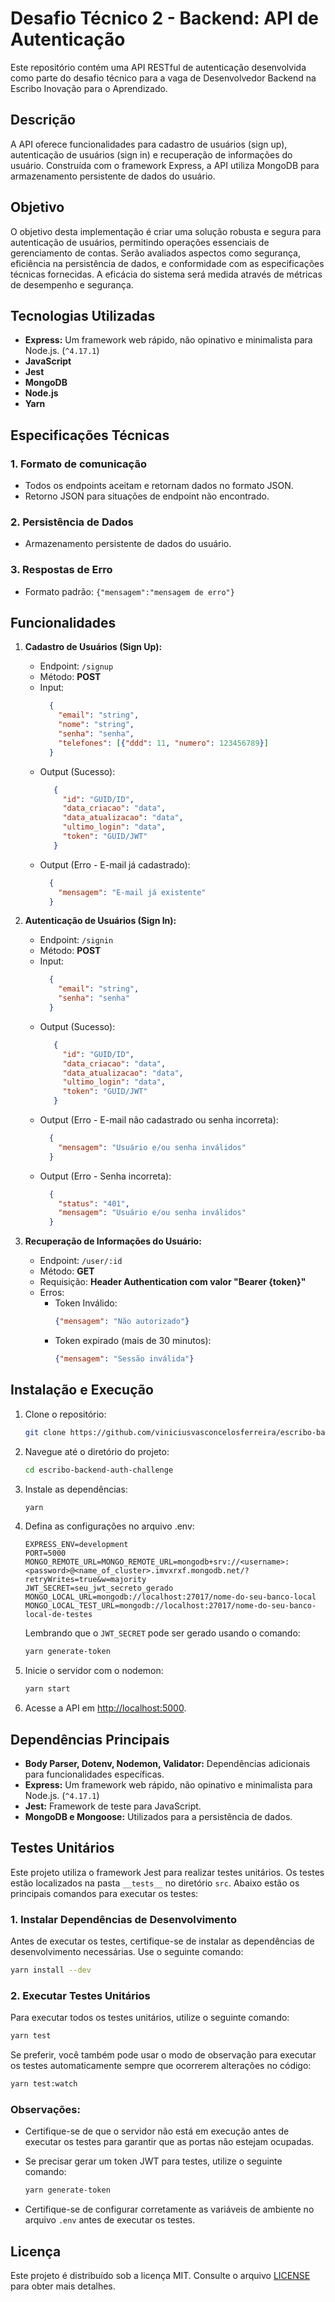 # Desafio Técnico 2 - Backend: API de Autenticação

Este repositório contém uma API RESTful de autenticação desenvolvida como parte do desafio técnico para a vaga de
Desenvolvedor Backend na Escribo Inovação para o Aprendizado.

## Descrição

A API oferece funcionalidades para cadastro de usuários (sign up), autenticação de usuários (sign in) e recuperação de
informações do usuário. Construída com o framework Express, a API utiliza MongoDB para armazenamento persistente de
dados do usuário.

## Objetivo

O objetivo desta implementação é criar uma solução robusta e segura para autenticação de usuários, permitindo operações
essenciais de gerenciamento de contas. Serão avaliados aspectos como segurança, eficiência na persistência de dados, e
conformidade com as especificações técnicas fornecidas. A eficácia do sistema será medida através de métricas de
desempenho e segurança.

## Tecnologias Utilizadas

- **Express:** Um framework web rápido, não opinativo e minimalista para Node.js. (`^4.17.1`)
- **JavaScript**
- **Jest**
- **MongoDB**
- **Node.js**
- **Yarn**

## Especificações Técnicas

### 1. Formato de comunicação

- Todos os endpoints aceitam e retornam dados no formato JSON.
- Retorno JSON para situações de endpoint não encontrado.

### 2. Persistência de Dados

- Armazenamento persistente de dados do usuário.

### 3. Respostas de Erro

- Formato padrão: `{"mensagem":"mensagem de erro"}`

## Funcionalidades

1. **Cadastro de Usuários (Sign Up):**
    - Endpoint: `/signup`
    - Método: **POST**
    - Input:
       ```json
         {
           "email": "string",
           "nome": "string",
           "senha": "senha",
           "telefones": [{"ddd": 11, "numero": 123456789}]
         }
       ```
    - Output (Sucesso):
       ```json
          {
            "id": "GUID/ID",
            "data_criacao": "data",
            "data_atualizacao": "data",
            "ultimo_login": "data",
            "token": "GUID/JWT"
          }
       ```
    - Output (Erro - E-mail já cadastrado):
       ```json
         {
           "mensagem": "E-mail já existente"
         }
       ```

2. **Autenticação de Usuários (Sign In):**
    - Endpoint: `/signin`
    - Método: **POST**
    - Input:
       ```json
         {
           "email": "string",
           "senha": "senha"      
         }
       ```
    - Output (Sucesso):
       ```json
          {
            "id": "GUID/ID",
            "data_criacao": "data",
            "data_atualizacao": "data",
            "ultimo_login": "data",
            "token": "GUID/JWT"
          }
       ```
    - Output (Erro - E-mail não cadastrado ou senha incorreta):
       ```json
         {
           "mensagem": "Usuário e/ou senha inválidos"
         }
       ```
    - Output (Erro - Senha incorreta):
       ```json
         {
           "status": "401",
           "mensagem": "Usuário e/ou senha inválidos"
         }                 
       ```

3. **Recuperação de Informações do Usuário:**
    - Endpoint: `/user/:id`
    - Método: **GET**
    - Requisição: **Header Authentication com valor "Bearer {token}"**
    - Erros:
        - Token Inválido:
           ```json
           {"mensagem": "Não autorizado"}
           ```
        - Token expirado (mais de 30 minutos):
           ```json
           {"mensagem": "Sessão inválida"}
           ```

## Instalação e Execução

1. Clone o repositório:

   ```bash
   git clone https://github.com/viniciusvasconcelosferreira/escribo-backend-auth-challenge.git
   ```

2. Navegue até o diretório do projeto:

   ```bash
   cd escribo-backend-auth-challenge
   ```

3. Instale as dependências:

   ```bash
   yarn
   ```

4. Defina as configurações no arquivo .env:

    ```dotenv
    EXPRESS_ENV=development
    PORT=5000
    MONGO_REMOTE_URL=MONGO_REMOTE_URL=mongodb+srv://<username>:<password>@<name_of_cluster>.imvxrxf.mongodb.net/?retryWrites=true&w=majority
    JWT_SECRET=seu_jwt_secreto_gerado
    MONGO_LOCAL_URL=mongodb://localhost:27017/nome-do-seu-banco-local
    MONGO_LOCAL_TEST_URL=mongodb://localhost:27017/nome-do-seu-banco-local-de-testes
    ```
   Lembrando que o `JWT_SECRET` pode ser gerado usando o comando:
   
   ```bash
   yarn generate-token
   ```
5. Inicie o servidor com o nodemon:

   ```bash
   yarn start
   ```

6. Acesse a API em [http://localhost:5000](http://localhost:5000).

## Dependências Principais

- **Body Parser, Dotenv, Nodemon, Validator:** Dependências adicionais para funcionalidades específicas.
- **Express:** Um framework web rápido, não opinativo e minimalista para Node.js. (`^4.17.1`)
- **Jest:** Framework de teste para JavaScript.
- **MongoDB e Mongoose:** Utilizados para a persistência de dados.

## Testes Unitários

Este projeto utiliza o framework Jest para realizar testes unitários. Os testes estão localizados na pasta `__tests__` no diretório `src`. Abaixo estão os principais comandos para executar os testes:

### 1. Instalar Dependências de Desenvolvimento

Antes de executar os testes, certifique-se de instalar as dependências de desenvolvimento necessárias. Use o seguinte comando:

```bash
yarn install --dev
```

### 2. Executar Testes Unitários

Para executar todos os testes unitários, utilize o seguinte comando:

```bash
yarn test
```

Se preferir, você também pode usar o modo de observação para executar os testes automaticamente sempre que ocorrerem alterações no código:

```bash
yarn test:watch
```

### Observações:

- Certifique-se de que o servidor não está em execução antes de executar os testes para garantir que as portas não estejam ocupadas.

- Se precisar gerar um token JWT para testes, utilize o seguinte comando:

  ```bash
  yarn generate-token
  ```

- Certifique-se de configurar corretamente as variáveis de ambiente no arquivo `.env` antes de executar os testes.

## Licença

Este projeto é distribuído sob a licença MIT. Consulte o arquivo [LICENSE](LICENSE) para obter mais detalhes.